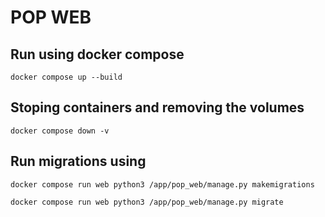 # POP WEB

## Run using docker compose

```docker compose up --build```

## Stoping containers and removing the volumes

```docker compose down -v```

## Run migrations using

```docker compose run web python3 /app/pop_web/manage.py makemigrations```

```docker compose run web python3 /app/pop_web/manage.py migrate```

